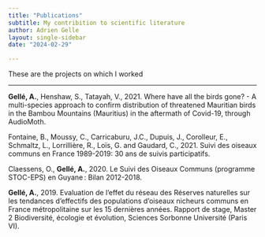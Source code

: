 ```yaml
---
title: "Publications"
subtitle: My contribition to scientific literature
author: Adrien Gelle
layout: single-sidebar
date: "2024-02-29"

---
```


These are the projects on which I worked
<script src="https://kit.fontawesome.com/4cd9712f70.js" crossorigin="anonymous"></script>
---

**Gellé, A.**, Henshaw, S., Tatayah, V., 2021. Where have all the birds gone? - A multi-species approach to confirm distribution of threatened Mauritian birds in the Bambou Mountains (Mauritius) in the aftermath of Covid-19, through AudioMoth.
[<i class="fa-solid fa-file-pdf"></i>](pdf/2021_MWF_audiomoth.pdf)
[<i class="fa-solid fa-link"></i>](https://www.africanbirdclub.org/wp-content/uploads/2023/02/Mauritius-threatened-birds_AudioMoth_ABC-final-project-report.pdf)

Fontaine, B., Moussy, C., Carricaburu, J.C., Dupuis, J., Corolleur, E., Schmaltz, L., Lorrillière, R., Loïs, G. and Gaudard, C., 2021. Suivi des oiseaux communs en France 1989-2019: 30 ans de suivis participatifs.
[<i class="fa-solid fa-file-pdf"></i>](https://www.vigienature.fr/sites/vigienature/files/atoms/files/syntheseoiseauxcommuns2020_final.pdf)
[<i class="fa-solid fa-link"></i>](https://mnhn.hal.science/mnhn-04166918/)
[<i class="fa-brands fa-youtube"></i>](https://www.youtube.com/watch?v=-NByZHDScbk)

Claessens, O., **Gellé, A.**, 2020. Le Suivi des Oiseaux Communs (programme STOC-EPS) en Guyane : Bilan 2012-2018.
[<i class="fa-solid fa-file-pdf"></i>](pdf/2020_stoceps.pdf)
[<i class="fa-solid fa-link"></i>](http://gepog.org/sites/default/files/Claessens%20%26%20Gell%C3%A9%202020.%20Bilan%20STOC-EPS%20Guyane%202012-2018.pdf)

**Gellé, A.**, 2019. Evaluation de l’effet du réseau des Réserves naturelles sur les tendances d’effectifs des populations d’oiseaux nicheurs communs en France métropolitaine sur les 15 dernières années. Rapport de stage, Master 2 Biodiversité, écologie et évolution, Sciences Sorbonne Université (Paris VI).
[<i class="fa-solid fa-file-pdf"></i>]([pdf/2021_MWF_audiomoth.pdf](https://www.reserves-naturelles.org/sites/default/files/news/gelle_adrien_m2bee_rapport_stage.pdf)https://www.reserves-naturelles.org/sites/default/files/news/gelle_adrien_m2bee_rapport_stage.pdf)


